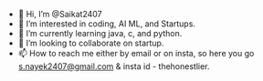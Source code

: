 - 👋 Hi, I’m @Saikat2407
- 👀 I’m interested in coding, AI ML, and Startups.
- 🌱 I’m currently learning java, c, and python.
- 💞️ I’m looking to collaborate on startup.
- 📫 How to reach me either by email or on insta, so here you go s.nayek2407@gmail.com & insta id - thehonestlier.

<!---
Saikat2407/Saikat2407 is a ✨ special ✨ repository because its `README.md` (this file) appears on your GitHub profile.
You can click the Preview link to take a look at your changes.
--->
